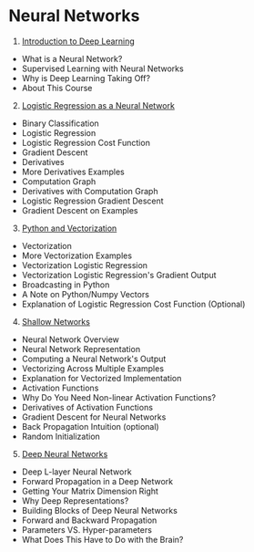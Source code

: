 # Neural Networks

1. [Introduction to Deep Learning](https://github.com/alexguanga/coursera-neuralnetworks-and-deeplearning/blob/master/01_IntroductionToDeepLearning.ipynb)
  - What is a Neural Network?
  - Supervised Learning with Neural Networks
  - Why is Deep Learning Taking Off?
  - About This Course
2. [Logistic Regression as a Neural Network](https://github.com/alexguanga/coursera-neuralnetworks-and-deeplearning/commit/7ca8cf4161c07dec33e60972b6f8829190950a60)
  - Binary Classification
  - Logistic Regression
  - Logistic Regression Cost Function
  - Gradient Descent
  - Derivatives
  - More Derivatives Examples
  - Computation Graph
  - Derivatives with Computation Graph
  - Logistic Regression Gradient Descent
  - Gradient Descent on Examples
3. [Python and Vectorization](https://github.com/alexguanga/coursera-neuralnetworks-and-deeplearning/blob/master/03_Python%26Vectorization.ipynb)
  - Vectorization
  - More Vectorization Examples
  - Vectorization Logistic Regression
  - Vectorization Logistic Regression's Gradient Output
  - Broadcasting in Python
  - A Note on Python/Numpy Vectors
  - Explanation of Logistic Regression Cost Function (Optional)
4. [Shallow Networks](https://github.com/alexguanga/coursera-neuralnetworks-and-deeplearning/blob/master/04_ShallowNetwork.ipynb)
  - Neural Network Overview
  - Neural Network Representation
  - Computing a Neural Network's Output
  - Vectorizing Across Multiple Examples
  - Explanation for Vectorized Implementation
  - Activation Functions
  - Why Do You Need Non-linear Activation Functions?
  - Derivatives of Activation Functions
  - Gradient Descent for Neural Networks
  - Back Propagation Intuition (optional)
  - Random Initialization
5. [Deep Neural Networks](https://github.com/alexguanga/coursera-neuralnetworks-and-deeplearning/blob/master/05_DeepNeuralNetwork.ipynb)
  - Deep L-layer Neural Network
  - Forward Propagation in a Deep Network
  - Getting Your Matrix Dimension Right
  - Why Deep Representations?
  - Building Blocks of Deep Neural Networks
  - Forward and Backward Propagation
  - Parameters VS. Hyper-parameters
  - What Does This Have to Do with the Brain?
